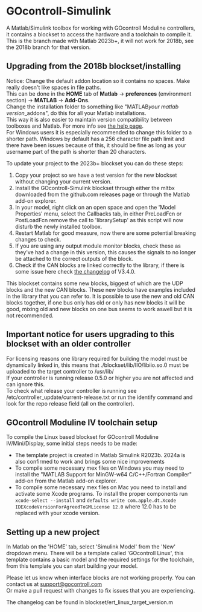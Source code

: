 # GOcontroll-Simulink
A Matlab/Simulink toolbox for working with GOcontroll Moduline controllers, it contains a blockset to access the hardware and a toolchain to compile it.  
This is the branch made with Matlab 2023b+, it will not work for 2018b, see the 2018b branch for that version.

## Upgrading from the 2018b blockset/installing

Notice: Change the default addon location so it contains no spaces. Make really doesn't like spaces in file paths.  
This can be done in the **HOME** tab of **Matlab** -> **preferences** (environment section) -> **MATLAB** -> **Add-Ons**.  
Change the installation folder to something like "MATLAB*your matlab version*_addons", do this for all your Matlab installations.  
This way it is also easier to maintain version compatibility between toolboxes and Matlab. For more info see [the help page](https://nl.mathworks.com/help/matlab/matlab_env/get-add-ons.html).  
For Windows users it is especially recommended to change this folder to a shorter path. Windows by default has a 256 character file path limit and there have been issues because of this, it should be fine as long as your username part of the path is shorter than 20 characters.  

To update your project to the 2023b+ blockset you can do these steps:
1. Copy your project so we have a test version for the new blockset without changing your current version.
2. Install the GOcontroll-Simulink blockset through either the mltbx downloaded from the github.com releases page or through the Matlab add-on explorer.
3. In your model, right click on an open space and open the 'Model Properties' menu, select the Callbacks tab, in either PreLoadFcn or PostLoadFcn remove the call to 'librarySetup' as this script will now disturb the newly installed toolbox.
4. Restart Matlab for good measure, now there are some potential breaking changes to check.
5. If you are using any output module monitor blocks, check these as they've had a change in this version, this causes the signals to no longer be attached to the correct outputs of the block.
6. Check if the CAN blocks are linked correctly to the library, if there is some issue here check [the changelog](blockset/ert_linux_target_version.m) of V3.4.0.

This blockset contains some new blocks, biggest of which are the UDP blocks and the new CAN blocks. These new blocks have examples included in the library that you can refer to. It is possible to use the new and old CAN blocks together, if one bus only has old or only has new blocks it will be good, mixing old and new blocks on one bus seems to work aswell but it is not recommended.

## Important notice for users upgrading to this blockset with an older controller

For licensing reasons one library required for building the model must be dynamically linked in, this means that ./blockset/lib/IIO/libiio.so.0 must be uploaded to the target controller to /usr/lib/  
If your controller is running release 0.5.0 or higher you are not affected and can ignore this.  
To check what release your controller is running see /etc/controller_update/current-release.txt or run the identify command and look for the repo release field (all on the controller).

## GOcontroll Moduline IV toolchain setup

To compile the Linux based blockset for GOcontroll Moduline IV/Mini/Display, some initial steps needs to be made:
- The template project is created in Matlab Simulink R2023b. 2024a is also confirmed to work and brings some nice improvements
- To compile some necessary mex files on Windows you may need to install the "MATLAB Support for MinGW-w64 C/C++/Fortran Compiler" add-on from the Matlab add-on explorer.
- To compile some necessary mex files on Mac you need to install and activate some Xcode programs. To install the proper components run `xcode-select --install` and `defaults write com.apple.dt.Xcode IDEXcodeVersionForAgreedToGMLicense 12.0` where 12.0 has to be replaced with your xcode version.

## Setting up a new project

In Matlab on the 'HOME' tab, select 'Simulink Model' from the 'New' dropdown menu. There will be a template called 'GOcontroll Linux', this template contains a basic model and the required settings for the toolchain, from this template you can start building your model.

Please let us know when interface blocks are not working properly. You can contact us at support@gocontroll.com  
Or make a pull request with changes to fix issues that you are experiencing.

The changelog can be found in blockset/ert_linux_target_version.m